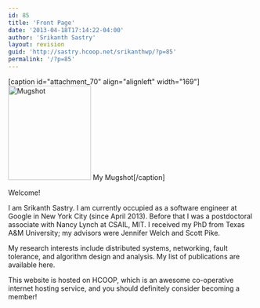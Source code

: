 ```yaml
---
id: 85
title: 'Front Page'
date: '2013-04-18T17:14:22-04:00'
author: 'Srikanth Sastry'
layout: revision
guid: 'http://sastry.hcoop.net/srikanthwp/?p=85'
permalink: '/?p=85'
---
```


[caption id="attachment_70" align="alignleft" width="169"]<img class=" wp-image-70 " alt="Mugshot" src="http://sastry.hcoop.net/srikanthwp/wp-content/uploads/2013/04/srikanth_lowres.jpg" width="169" height="192" /> My Mugshot[/caption]

Welcome!

I am Srikanth Sastry. I am currently occupied as a software engineer at Google in New York City (since April 2013). Before that I was a postdoctoral associate with Nancy Lynch at CSAIL, MIT. I received my PhD from Texas A&amp;M University; my advisors were Jennifer Welch and Scott Pike.

My research interests include distributed systems, networking, fault tolerance, and algorithm design and analysis. My list of publications are available here.

This website is hosted on HCOOP, which is an awesome co-operative internet hosting service, and you should definitely consider becoming a member!
